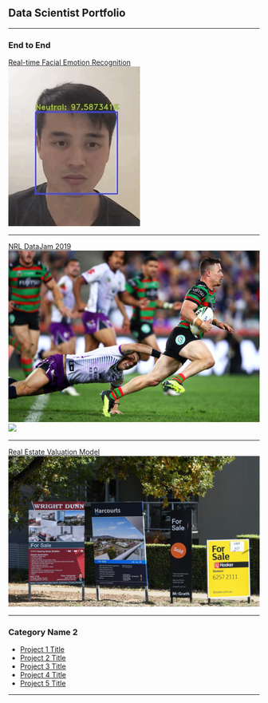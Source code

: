 ## Data Scientist Portfolio

---

### End to End

[Real-time Facial Emotion Recognition](https://github.com/martycheung/CppND-Facial-Emotion-Recognition)
<img src="images/app_demo.gif?raw=true"/>

---
[NRL DataJam 2019](https://github.com/martycheung/NRL-DataJam-2019)
<img src="images/rugby_league.jpg?raw=true"/>
<img src="images/datajam_tableau.jpg?raw=true"/>

---
[Real Estate Valuation Model](https://github.com/martycheung/Real-Estate-Dataset-and-Valuation-Model)
<img src="images/realestate.jpg?raw=true"/>

---

### Category Name 2

- [Project 1 Title](http://example.com/)
- [Project 2 Title](http://example.com/)
- [Project 3 Title](http://example.com/)
- [Project 4 Title](http://example.com/)
- [Project 5 Title](http://example.com/)

---
